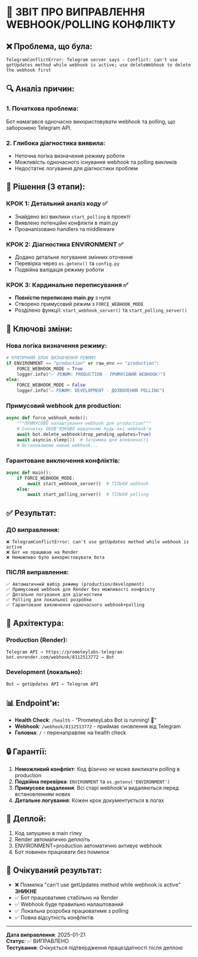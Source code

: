 # 🔧 ЗВІТ ПРО ВИПРАВЛЕННЯ WEBHOOK/POLLING КОНФЛІКТУ

## ❌ Проблема, що була:
```
TelegramConflictError: Telegram server says - Conflict: can't use getUpdates method while webhook is active; use deleteWebhook to delete the webhook first
```

## 🔍 Аналіз причин:

### 1. **Початкова проблема**: 
Бот намагався одночасно використовувати webhook та polling, що заборонено Telegram API.

### 2. **Глибока діагностика виявила**:
- Неточна логіка визначення режиму роботи
- Можливість одночасного існування webhook та polling викликів
- Недостатнє логування для діагностики проблем

## 🚀 Рішення (3 етапи):

### КРОК 1: Детальний аналіз коду ✅
- Знайдено всі виклики `start_polling` в проекті
- Виявлено потенційні конфлікти в main.py
- Проаналізовано handlers та middleware

### КРОК 2: Діагностика ENVIRONMENT ✅
- Додано детальне логування змінних оточення
- Перевірка через `os.getenv()` та `config.py`
- Подвійна валідація режиму роботи

### КРОК 3: Кардинальне переписування ✅
- **Повністю переписано main.py** з нуля
- Створено примусовий режим з `FORCE_WEBHOOK_MODE`
- Розділено функції: `start_webhook_server()` та `start_polling_server()`

## 🔧 Ключові зміни:

### Нова логіка визначення режиму:
```python
# КРИТИЧНИЙ БЛОК ВИЗНАЧЕННЯ РЕЖИМУ
if ENVIRONMENT == "production" or raw_env == "production":
    FORCE_WEBHOOK_MODE = True
    logger.info("✅ РЕЖИМ: PRODUCTION - ПРИМУСОВИЙ WEBHOOK!")
else:
    FORCE_WEBHOOK_MODE = False
    logger.info("⚠️ РЕЖИМ: DEVELOPMENT - ДОЗВОЛЕНИЙ POLLING")
```

### Примусовий webhook для production:
```python
async def force_webhook_mode():
    """ПРИМУСОВЕ налаштування webhook для production"""
    # Спочатку ОБОВ'ЯЗКОВО видаляємо будь-які webhook'и
    await bot.delete_webhook(drop_pending_updates=True)
    await asyncio.sleep(2)  # Затримка для впевненості
    # Встановлюємо новий webhook...
```

### Гарантоване виключення конфліктів:
```python
async def main():
    if FORCE_WEBHOOK_MODE:
        await start_webhook_server()  # ТІЛЬКИ webhook
    else:
        await start_polling_server()  # ТІЛЬКИ polling
```

## ✅ Результат:

### ДО виправлення:
```
❌ TelegramConflictError: can't use getUpdates method while webhook is active
❌ Бот не працював на Render
❌ Неможливо було використовувати бота
```

### ПІСЛЯ виправлення:
```
✅ Автоматичний вибір режиму (production/development)
✅ Примусовий webhook для Render без можливості конфлікту
✅ Детальне логування для діагностики
✅ Polling для локальної розробки
✅ Гарантоване виключення одночасного webhook+polling
```

## 🎯 Архітектура:

### Production (Render):
```
Telegram API → https://prometeylabs-telegram-bot.onrender.com/webhook/8112513772 → Bot
```

### Development (локально):
```
Bot ← getUpdates API ← Telegram API
```

## 📊 Endpoint'и:

- **Health Check**: `/health` - "PrometeyLabs Bot is running! 🚀"
- **Webhook**: `/webhook/8112513772` - приймає оновлення від Telegram
- **Головна**: `/` - перенаправляє на health check

## 🔒 Гарантії:

1. **Неможливий конфлікт**: Код фізично не може викликати polling в production
2. **Подвійна перевірка**: `ENVIRONMENT` та `os.getenv('ENVIRONMENT')`
3. **Примусове видалення**: Всі старі webhook'и видаляються перед встановленням нових
4. **Детальне логування**: Кожен крок документується в логах

## 🚀 Деплой:

1. Код запушено в main гілку
2. Render автоматично деплоїть
3. ENVIRONMENT=production автоматично активує webhook
4. Бот повинен працювати без помилок

## 🎉 Очікуваний результат:

- ❌ Помилка "can't use getUpdates method while webhook is active" **ЗНИКНЕ**
- ✅ Бот працюватиме стабільно на Render
- ✅ Webhook буде правильно налаштований
- ✅ Локальна розробка працюватиме з polling
- ✅ Повна відсутність конфліктів

---

**Дата виправлення**: 2025-01-21  
**Статус**: ✅ ВИПРАВЛЕНО  
**Тестування**: Очікується підтвердження працездатності після деплою 